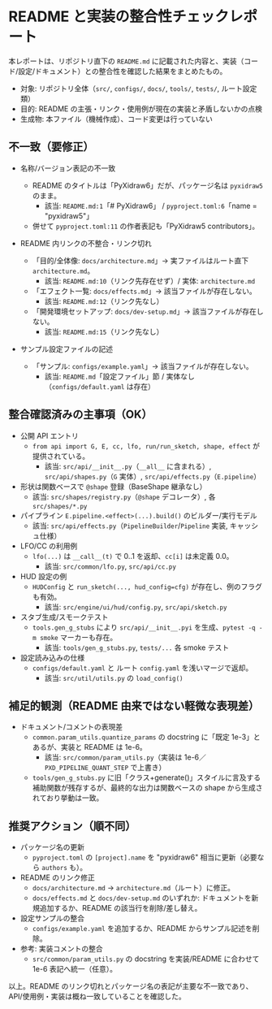 # README と実装の整合性チェックレポート

本レポートは、リポジトリ直下の `README.md` に記載された内容と、実装（コード/設定/ドキュメント）との整合性を確認した結果をまとめたもの。

- 対象: リポジトリ全体（`src/`, `configs/`, `docs/`, `tools/`, `tests/`, ルート設定類）
- 目的: README の主張・リンク・使用例が現在の実装と矛盾しないかの点検
- 生成物: 本ファイル（機械作成）、コード変更は行っていない

## 不一致（要修正）

- 名称/バージョン表記の不一致
  - README のタイトルは「PyXidraw6」だが、パッケージ名は `pyxidraw5` のまま。
    - 該当: `README.md:1`「# PyXidraw6」 / `pyproject.toml:6`「name = "pyxidraw5"」
  - 併せて `pyproject.toml:11` の作者表記も「PyXidraw5 contributors」。

- README 内リンクの不整合・リンク切れ
  - 「目的/全体像: `docs/architecture.md`」→ 実ファイルはルート直下 `architecture.md`。
    - 該当: `README.md:10`（リンク先存在せず）/ 実体: `architecture.md`
  - 「エフェクト一覧: `docs/effects.md`」→ 該当ファイルが存在しない。
    - 該当: `README.md:12`（リンク先なし）
  - 「開発環境セットアップ: `docs/dev-setup.md`」→ 該当ファイルが存在しない。
    - 該当: `README.md:15`（リンク先なし）

- サンプル設定ファイルの記述
  - 「サンプル: `configs/example.yaml`」→ 該当ファイルが存在しない。
    - 該当: `README.md`「設定ファイル」節 / 実体なし（`configs/default.yaml` は存在）

## 整合確認済みの主事項（OK）

- 公開 API エントリ
  - `from api import G, E, cc, lfo, run/run_sketch, shape, effect` が提供されている。
    - 該当: `src/api/__init__.py`（`__all__` に含まれる）, `src/api/shapes.py`（`G` 実体）, `src/api/effects.py`（`E.pipeline`）
- 形状は関数ベースで `@shape` 登録（BaseShape 継承なし）
  - 該当: `src/shapes/registry.py`（`@shape` デコレータ）, 各 `src/shapes/*.py`
- パイプライン `E.pipeline.<effect>(...).build()` のビルダー/実行モデル
  - 該当: `src/api/effects.py`（`PipelineBuilder`/`Pipeline` 実装, キャッシュ仕様）
- LFO/CC の利用例
  - `lfo(...)` は `__call__(t)` で 0..1 を返却、`cc[i]` は未定義 0.0。
    - 該当: `src/common/lfo.py`, `src/api/cc.py`
- HUD 設定の例
  - `HUDConfig` と `run_sketch(..., hud_config=cfg)` が存在し、例のフラグも有効。
    - 該当: `src/engine/ui/hud/config.py`, `src/api/sketch.py`
- スタブ生成/スモークテスト
  - `tools.gen_g_stubs` により `src/api/__init__.pyi` を生成、`pytest -q -m smoke` マーカーも存在。
    - 該当: `tools/gen_g_stubs.py`, `tests/...` 各 smoke テスト
- 設定読み込みの仕様
  - `configs/default.yaml` と ルート `config.yaml` を浅いマージで返却。
    - 該当: `src/util/utils.py` の `load_config()`

## 補足的観測（README 由来ではない軽微な表現差）

- ドキュメント/コメントの表現差
  - `common.param_utils.quantize_params` の docstring に「既定 1e-3」とあるが、実装と README は 1e-6。
    - 該当: `src/common/param_utils.py`（実装は 1e-6／`PXD_PIPELINE_QUANT_STEP` で上書き）
  - `tools/gen_g_stubs.py` に旧「クラス+generate()」スタイルに言及する補助関数が残存するが、最終的な出力は関数ベースの shape から生成されており挙動は一致。

## 推奨アクション（順不同）

- パッケージ名の更新
  - `pyproject.toml` の `[project].name` を "pyxidraw6" 相当に更新（必要なら `authors` も）。
- README のリンク修正
  - `docs/architecture.md` → `architecture.md`（ルート）に修正。
  - `docs/effects.md` と `docs/dev-setup.md` のいずれか: ドキュメントを新規追加するか、README の該当行を削除/差し替え。
- 設定サンプルの整合
  - `configs/example.yaml` を追加するか、README からサンプル記述を削除。
- 参考: 実装コメントの整合
  - `src/common/param_utils.py` の docstring を実装/README に合わせて 1e-6 表記へ統一（任意）。

以上。README のリンク切れとパッケージ名の表記が主要な不一致であり、API/使用例・実装は概ね一致していることを確認した。
